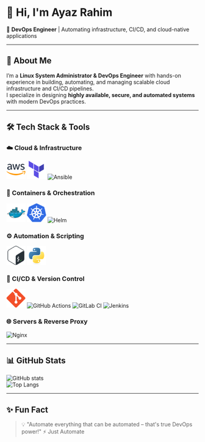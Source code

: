 # 👋 Hi, I'm Ayaz Rahim  

🚀 **DevOps Engineer** | Automating infrastructure, CI/CD, and cloud-native applications  

---

## 🔧 About Me  
I’m a **Linux System Administrator & DevOps Engineer** with hands-on experience in building, automating, and managing scalable cloud infrastructure and CI/CD pipelines.  
I specialize in designing **highly available, secure, and automated systems** with modern DevOps practices.  

---

## 🛠️ Tech Stack & Tools  

### ☁️ Cloud & Infrastructure  
<p>
  <img src="https://raw.githubusercontent.com/devicons/devicon/master/icons/amazonwebservices/amazonwebservices-original.svg" alt="AWS" width="50" height="50"/>
  <img src="https://raw.githubusercontent.com/devicons/devicon/master/icons/terraform/terraform-original.svg" alt="Terraform" width="50" height="50"/>
  <img src="https://upload.wikimedia.org/wikipedia/commons/2/24/Ansible_logo.svg" alt="Ansible" width="50" height="50"/>
</p>

### 🐳 Containers & Orchestration  
<p>
  <img src="https://raw.githubusercontent.com/devicons/devicon/master/icons/docker/docker-original.svg" alt="Docker" width="50" height="50"/>
  <img src="https://raw.githubusercontent.com/devicons/devicon/master/icons/kubernetes/kubernetes-plain.svg" alt="Kubernetes" width="50" height="50"/>
  <img src="https://helm.sh/img/helm.svg" alt="Helm" width="50" height="50"/>
</p>

### ⚙️ Automation & Scripting  
<p>
  <img src="https://raw.githubusercontent.com/devicons/devicon/master/icons/bash/bash-original.svg" alt="Bash" width="50" height="50"/>
  <img src="https://raw.githubusercontent.com/devicons/devicon/master/icons/python/python-original.svg" alt="Python" width="50" height="50"/>
</p>

### 🔄 CI/CD & Version Control  
<p>
  <img src="https://raw.githubusercontent.com/devicons/devicon/master/icons/git/git-original.svg" alt="Git" width="50" height="50"/>
  <img src="https://avatars.githubusercontent.com/u/44036562?s=200&v=4" alt="GitHub Actions" width="50" height="50"/>
  <img src="https://about.gitlab.com/images/press/logo/png/gitlab-icon-rgb.png" alt="GitLab CI" width="50" height="50"/>
  <img src="https://www.jenkins.io/images/logos/jenkins/jenkins.png" alt="Jenkins" width="50" height="50"/>
</p>

### 🌐 Servers & Reverse Proxy  
<p>
  <img src="https://upload.wikimedia.org/wikipedia/commons/c/c5/Nginx_logo.svg" alt="Nginx" width="70" height="50"/>
</p>

---

## 📊 GitHub Stats  

![GitHub stats](https://github-readme-stats.vercel.app/api?username=ayazrahim&show_icons=true&theme=tokyonight)  
![Top Langs](https://github-readme-stats.vercel.app/api/top-langs/?username=ayazrahim&layout=compact&theme=tokyonight)  

---

## ✨ Fun Fact  
> 💡 "Automate everything that can be automated – that's true DevOps power!" ⚡
> Just Automate
